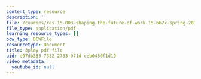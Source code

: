 ```yaml
---
content_type: resource
description: ''
file: /courses/res-15-003-shaping-the-future-of-work-15-662x-spring-2016/e97db33573322783071dceb0460f1d19_C_akTI3vnHQ.pdf
file_type: application/pdf
learning_resource_types: []
ocw_type: OCWFile
resourcetype: Document
title: 3play pdf file
uid: e97db335-7332-2783-071d-ceb0460f1d19
video_metadata:
  youtube_id: null
---
```


